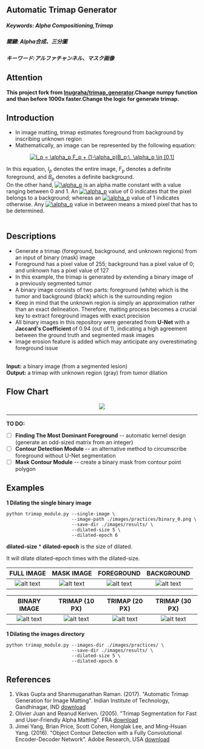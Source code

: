 ## Automatic Trimap Generator ##

##### Keywords: Alpha Compositioning,Trimap #####
##### 關鍵: Alpha合成、三分圖 #####
##### キーワード:アルファチャンネル、マスク画像 #####
## Attention
**This project fork from [lnugraha/trimap_generator](https://github.com/lnugraha/trimap_generator).Change numpy function and than before 1000x faster.Change the logic for generate trimap.**
## Introduction ##
<ul>
<li/>In image matting, trimap estimates foreground from background by inscribing unknown region
<li/> Mathematically, an image can be represented by the following equation:
</ul>
<p align="center">
<a href="https://www.codecogs.com/eqnedit.php?latex=I_p&space;=&space;\alpha_p&space;F_p&space;&plus;&space;(1-\alpha_p)B_p;\,&space;\alpha_p&space;\in&space;[0,1]" target="_blank"><img src="https://latex.codecogs.com/gif.latex?I_p&space;=&space;\alpha_p&space;F_p&space;&plus;&space;(1-\alpha_p)B_p;\,&space;\alpha_p&space;\in&space;[0,1]" title="I_p = \alpha_p F_p + (1-\alpha_p)B_p;\, \alpha_p \in [0,1]" /></a>
</p>
In this equation, <i>I<sub>p</sub></i> denotes the entire image, <i>F<sub>p</sub></i> denotes a definite foreground, and <i>B<sub>p</sub></i> denotes a definite background. <br/>
On the other hand, <a href="https://www.codecogs.com/eqnedit.php?latex=\alpha_p" target="_blank"><img src="https://latex.codecogs.com/gif.latex?\alpha_p" title="\alpha_p" /></a> is an alpha matte constant with a value ranging between 0 and 1. An <a href="https://www.codecogs.com/eqnedit.php?latex=\alpha_p" target="_blank"><img src="https://latex.codecogs.com/gif.latex?\alpha_p" title="\alpha_p" /></a> value of 0 indicates that the pixel belongs to a background; whereas an <a href="https://www.codecogs.com/eqnedit.php?latex=\alpha_p" target="_blank"><img src="https://latex.codecogs.com/gif.latex?\alpha_p" title="\alpha_p" /></a> value of 1 indicates otherwise. Any <a href="https://www.codecogs.com/eqnedit.php?latex=\alpha_p" target="_blank"><img src="https://latex.codecogs.com/gif.latex?\alpha_p" title="\alpha_p" /></a> value in between means a mixed pixel that has to be determined. <br /><br />

## Descriptions ##
<ul>
  <li/>Generate a trimap (foreground, background, and unknown regions) from an input of binary (mask) image
  <li/>Foreground has a pixel value of 255; background has a pixel value of 0; and unknown has a pixel value of 127
  <li/>In this example, the trimap is generated by extending a binary image of a previously segmented tumor
  <li/>A binary image consists of two parts: foreground (white) which is the tumor and background (black) which is the surrounding region
  <li/>Keep in mind that the unknown region is simply an approximation rather than an exact delineation. Therefore, matting process becomes a crucial key to extract foreground images with exact precision
  <li />All binary images in this repository were generated from <b>U-Net</b> with a <b> Jaccard's Coefficient </b> of 0.94 (out of 1), indicating a high agreement between the ground truth and segmented mask images
  <li />Image erosion feature is added which may anticipate any overestimating foreground issue
</ul>
<br /><b>Input:</b> a binary image (from a segmented lesion)
<br /><b>Output:</b> a trimap with unknown region (gray) from tumor dilation <br/>

## Flow Chart ##
<p align="center"> <img src = "./assets/flowcharts/trimap_flowchart_small.png"> </p>

---
**TO DO:**
- [ ] **Finding The Most Dominant Foreground** -- automatic kernel design (generate an odd-sized matrix from an integer)
- [ ] **Contour Detection Module** -- an alternative method to circumscribe foreground without U-Net segmentation
- [ ] **Mask Contour Module** -- create a binary mask from contour point polygon

## Examples ##
**1 Dilating the single binary image** <br/>
```shell
python trimap_module.py --single-image \
                        --image-path ./images/practices/binary_0.png \
                        --save-dir ./images/results/ \
                        --dilated-size 5 \
                        --dilated-epoch 6
```
**dilated-size** * **dilated-epoch** is the size of dilated.

It will dilate dilated-epoch times with the dilated-size.

|**FULL IMAGE**| **MASK IMAGE**|**FOREGROUND**| **BACKGROUND**|
|:----------:|:----------:|:----------:|:----------:|
|![alt text](./images/examples/full_img.png)| ![alt text](./images/examples/seg_img.png) |  ![alt text](./images/examples/fg_img.png) | ![alt text](./images/examples/bg_img.png)


|**BINARY IMAGE**|**TRIMAP (10 PX)**|**TRIMAP (20 PX)**|**TRIMAP (30 PX)**|
|:----------:|:----------:|:----------:|:----------:|
|![alt text](./images/examples/seg_img.png)|![alt text](./images/examples/trimap.png)|![alt text](./images/examples/trimap_20.png)|![alt text](./images/examples/trimap_30.png)|
**1 Dilating the images directory** <br/>
```shell
python trimap_module.py --images-dir ./images/practices/ \
                        --save-dir ./images/results/ \
                        --dilated-size 5 \
                        --dilated-epoch 6
```


## References ##
1. Vikas Gupta and Shanmuganathan Raman. (2017). "Automatic Trimap Generation for Image Matting". Indian Institute of Technology, Gandhinagar, IND [download](https://arxiv.org/pdf/1707.00333.pdf)
2. Olivier Juan and Reanud Keriven. (2005). "Trimap Segmentation for Fast and User-Friendly Alpha Matting". FRA [download](http://imagine.enpc.fr/publications/papers/05vlsm_c.pdf)
3. Jimei Yang, Brian Price, Scott Cohen, Honglak Lee, and Ming-Hsuan Yang. (2016). "Object Contour Detection with a Fully Convolutional Encoder-Decoder Network". Adobe Research, USA [download](https://arxiv.org/pdf/1603.04530.pdf)

